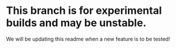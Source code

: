 # This branch is for experimental builds and may be unstable.

We will be updating this readme when a new feature is to be tested!
